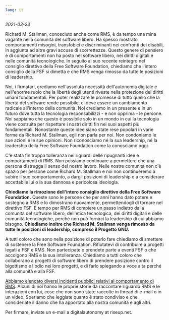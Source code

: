 ```yaml
---
lang: it
---
```


_2021-03-23_

Richard M. Stallman, conosciuto anche come RMS, è da tempo una mina vagante nella comunità del software libero. Ha spesso mostrato comportamenti misogini, transfobici e discriminanti nei confronti dei disabili, in aggiunta ad altre gravi accuse di scorrettezze. Questo genere di pensiero e di comportamenti non ha posto nel software libero, nei diritti digitali e nelle comunità tecnologiche. In seguito al suo recente reintegro nel consiglio direttivo della Free Software Foundation, chiediamo che l'intero consiglio della FSF si dimetta e che RMS venga rimosso da tutte le posizioni di leadership.

Noi, i firmatari, crediamo nell'assoluta necessità dell'autonomia digitale e nell'enorme ruolo che la libertà degli utenti riveste nella protezione dei diritti umani fondamentali. Per poter realizzare le promesse di tutto quello che la libertà del software rende possibile, ci deve essere un cambiamento radicale all'interno della comunità. Noi crediamo in un presente e in un futuro dove tutta la tecnologia responsabilizzi - e non opprima - le persone. Noi sappiamo che questo è possibile solo in un mondo in cui la tecnologia viene costruita per rispettare i nostri diritti fin nei suoi aspetti più fondamentali. Nonostante queste idee siano state rese popolari in varie forme da Richard M. Stallman, egli non parla per noi. Non condoniamo le sue azioni e le sue opinioni. Non riconosciamo né la sua leadership, né la leadership della Free Software Foundation come la conosciamo oggi.

C'è stata fin troppa tolleranza nei riguardi delle ripugnanti idee e comportamenti di RMS. Non possiamo continuare a permettere che una persona distrugga il senso del nostro lavoro. Nelle nostre comunità non c'è spazio per persone come Richard M. Stallman e noi non continueremo a subire il suo comportamento, a dargli posizioni di leadership o a considerare accettabile lui o la sua dannosa e pericolosa ideologia.

**Chiediamo la rimozione dell'intero consiglio direttivo della Free Software Foundation.** Queste sono le persone che per anni hanno dato potere e sostegno a RMS e lo dimostrano nuovamente, permettendogli di tornare nel direttivo FSF. È tempo per RMS di compiere un passo indietro dalla comunità del software libero, dell'etica tecnologica, dei diritti digitali e delle comunità tecnologiche, perché non può fornirci la leadership di cui abbiamo bisogno. **Chiediamo inoltre che Richard M. Stallman venga rimosso da tutte le posizioni di leadership, compreso il Progetto GNU.**

A tutti coloro che sono nella posizione di poterlo fare chiediamo di smettere di sostenere la Free Software Foundation. Rifiutatevi di contribuire a progetti legati a FSF e RMS. Non partecipate o prendete parte a eventi FSF o che accolgono RMS e la sua intolleranza. Chiediamo a tutti coloro che collaborano a progetti di software libero di prendere posizione contro il bigottismo e l'odio nei loro progetti, e di farlo spiegando a voce alta perché alla comunità e alla FSF.

[Abbiamo elencato diversi incidenti pubblici relativi al comportamento di RMS][1]. Alcuni di noi hanno le proprie storie da raccontare riguardo RMS e le interazioni con lui, cose che non sono state raccolte in thread di e-mail o in un video. Speriamo che leggiate quanto è stato condiviso e che consideriate il danno che ha apportato alla nostra comunità e agli altri.

[1]: https://rms-open-letter.github.io/appendix

Per firmare, inviate un e-mail a digitalautonomy at riseup.net.
